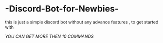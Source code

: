# -Discord-Bot-for-Newbies-
this is just a simple discord bot without any advance features , to get started with


*YOU CAN GET MORE THEN 10 COMMANDS*

